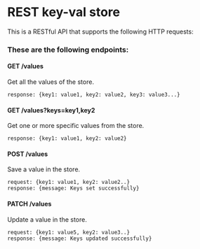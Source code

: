 # REST key-val store

This is a RESTful API that supports the following HTTP requests:


### These are the following endpoints:

#### GET /values
Get all the values of the store.

```
response: {key1: value1, key2: value2, key3: value3...}
```

#### GET /values?keys=key1,key2
Get one or more specific values from the store.

```
response: {key1: value1, key2: value2}
```

#### POST /values
Save a value in the store.

```
request: {key1: value1, key2: value2..}
response: {message: Keys set successfully}
```

#### PATCH /values
Update a value in the store.

```
request: {key1: value5, key2: value3..}
response: {message: Keys updated successfully}
```
